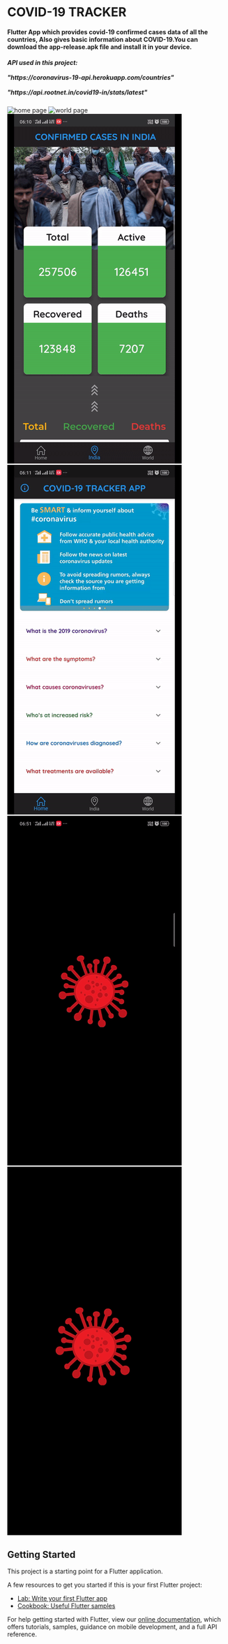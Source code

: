 # COVID-19 TRACKER

#### Flutter App which provides covid-19 confirmed cases data of all the countries, Also gives basic information about COVID-19.You can download the app-release.apk file and install it in your device.

<h5> API used in this project: <br></br>"https://coronavirus-19-api.herokuapp.com/countries" <br></br>"https://api.rootnet.in/covid19-in/stats/latest"
      </h5>                          

![home page](assets/images/home1Gif.gif)
![world page](assets/images/world1Gif.gif)
![india page](assets/images/india1Gif.gif)
![about page](assets/images/about1Gif.gif)
![loading page](assets/images/loading1Gif.gif)
<img src="assets/images/splash%20screen.jpg" width=400></img>

## Getting Started
This project is a starting point for a Flutter application.

A few resources to get you started if this is your first Flutter project:

- [Lab: Write your first Flutter app](https://flutter.dev/docs/get-started/codelab)
- [Cookbook: Useful Flutter samples](https://flutter.dev/docs/cookbook)

For help getting started with Flutter, view our
[online documentation](https://flutter.dev/docs), which offers tutorials,
samples, guidance on mobile development, and a full API reference.
